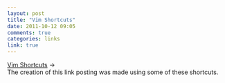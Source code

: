 ```yaml
---
layout: post
title: "Vim Shortcuts"
date: 2011-10-12 09:05
comments: true
categories: links
link: true 
---
```

[Vim Shortcuts](http://eastcoastefx.vaesite.com/vim "Vim Shortcuts")
&rarr;  
The creation of this link posting was made using some of these
shortcuts.
